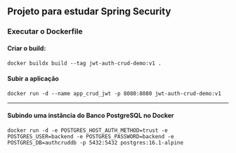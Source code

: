Projeto para estudar Spring Security
---

### Executar o Dockerfile

#### Criar o build:
`docker buildx build --tag jwt-auth-crud-demo:v1 .`

#### Subir a aplicação 
`docker run -d --name app_crud_jwt -p 8080:8080 jwt-auth-crud-demo:v1`

---

#### Subindo uma instância do Banco PostgreSQL no Docker
`docker run -d -e POSTGRES_HOST_AUTH_METHOD=trust -e POSTGRES_USER=backend -e POSTGRES_PASSWORD=backend -e POSTGRES_DB=authcruddb -p 5432:5432 postgres:16.1-alpine`